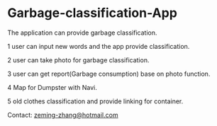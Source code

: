 # Garbage-classification-App
The application can provide garbage classification.

1 user can input new words and the app provide classification.

2 user can take photo for garbage classification.

3 user can get report(Garbage consumption) base on photo function.

4 Map for Dumpster with Navi.

5 old clothes classification and provide linking for container.

Contact: zeming-zhang@hotmail.com
